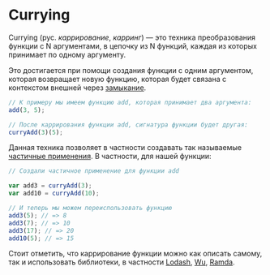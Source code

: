 # Currying

Currying (рус. *каррирование*, *карринг*) — это техника преобразования функции с N аргументами, в цепочку из N функций, каждая из которых принимает по одному аргументу.

Это достигается при помощи создания функции с одним аргументом, которая возвращает новую функцию, которая будет связана с контекстом внешней через [замыкание](CLOSURE.md).

```js
// К примеру мы имеем функцию add, которая принимает два аргумента:
add(3, 5);

// После каррирования функции add, сигнатура функции будет другая:
curryAdd(3)(5);
```

Данная техника позволяет в частности создавать так называемые [частичные применения](PARTIAL_APPLICATION.md). В частности, для нашей функции:

```js
// Создали частичное применение для функции add

var add3 = curryAdd(3);
var add10 = curryAdd(10);

// И теперь мы можем переиспользовать функцию
add3(5); // => 8
add3(7); // => 10
add3(17); // => 20
add10(5); // => 15
```

Стоит отметить, что каррирование функции можно как описать самому, так и использовать библиотеки, в частности [Lodash](https://lodash.com/docs#curry), [Wu](https://fitzgen.github.io/wu.js/#curryable), [Ramda](http://ramdajs.com/docs/#curry).